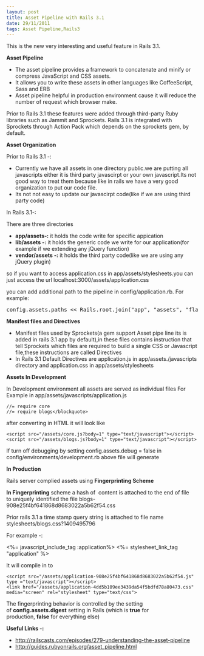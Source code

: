 ```yaml
---
layout: post
title: Asset Pipeline with Rails 3.1
date: 29/11/2011
tags: Asset Pipeline,Rails3
---
```


<p>
This is the new very interesting and useful  feature in Rails 3.1.
</p>

<strong>Asset Pipeline</strong>
<ul>
    <li>The asset pipeline provides a framework to concatenate and minify or compress JavaScript and CSS assets.</li>
    <li>It allows you to write these assets in other languages like CoffeeScript, Sass and ERB</li>
    <li>Asset pipeline helpful in production environment cause it will reduce the number of request which browser make.</li>
</ul>
<p>Prior to Rails 3.1 these features were added through third-party Ruby libraries such as Jammit and Sprockets. Rails 3.1 is integrated with Sprockets through Action Pack which depends on the sprockets gem, by default.</p>

<strong>Asset Organization</strong>
<div>Prior to Rails 3.1 -:</div>
<ul>
	<li>Currently we have all assets in one directory public.we are putting all javascripts either it is third party javascirpt or your own javascript.Its not good way to treat them because like in rails we have a very good organization to put our code file.</li>
	<li>Its not not easy to update our javascirpt code(like if we are using third party code)</li>
</ul>
In Rails 3.1-:

There are three directories
<ul>
	<li><strong>app/assets-:</strong> it holds the code write for specific appication</li>
	<li><strong>lib/assets -:</strong> it holds the generic code we write for our application(for example if we extending any jQuery function)</li>
	<li><strong>vendor/assets -:</strong> it holds the third party code(like we are using any jQuery plugin)</li>
</ul>
<p>so if you want to access application.css in app/assets/stylesheets.you can just access the url localhost:3000/assets/application.css</p>
<p>
you can add additional path to the pipeline in config/application.rb. For example:
<pre class="brush:ruby">config.assets.paths &lt;&lt; Rails.root.join("app", "assets", "flash")</pre>
</p>
<strong>Manifest files and Directives</strong>
<ul>
	<li>Manifest files used by Sprockets(a gem support Asset pipe line its is added in rails 3.1 app by default),in these files contains instruction that tell Sprockets which files are required to build a single CSS or Javascript file,these instructions are called Directives</li>
	<li>In Rails 3.1 Default Directives are application.js in app/assets./javascripts directory and application.css in app/assets/stylesheets</li>
</ul>
<strong>Assets In Development </strong>
<p>
In Development environment all assets are served as individual files
For Example in app/assets/javascripts/application.js
</p>

    //= require core
    //= require blogs</blockquote>


after converting in HTML it will look like

    <script src="/assets/core.js?body=1" type="text/javascript"></script>
    <script src="/assets/blogs.js?body=1" type="text/javascript"></script>


<p>If turn off debugging by setting config.assets.debug = false in config/environments/development.rb
above file will generate</p>
    <script src="/assets/application.js?body=1" type="text/javascript"></script>

<strong>In Production</strong>
<p>
Rails server complied assets using <strong>Fingerprinting Scheme</strong>
</p>
<p>
<strong>In Fingerprinting</strong> scheme a hash of  content is attached to the end of file to uniquely identified the file
blogs-908e25f4bf641868d8683022a5b62f54.css
</p>
<p>
Prior rails 3.1 a time stamp query string is attached to file name
<span>stylesheets/blogs.css?1409495796</span>
</p>

<p>For example -:</p>
    <%= javascript_include_tag :application%>
    <%= stylesheet_link_tag "application" %>

It will compile in to

    <script src="/assets/application-908e25f4bf641868d8683022a5b62f54.js" type ="text/javascript"></script>
    <link href="/assets/application-4dd5b109ee3439da54f5bdfd78a80473.css" media="screen" rel="stylesheet" type="text/css">

<p>
The fingerprinting behavior is controlled by the setting of <b>config.assets.digest</b> setting in Rails (which is <b>true</b> for production, <b>false</b> for everything else)
</p>
<strong>Useful Links -:</strong>

<ul>
<li>
  <a href="http://railscasts.com/episodes/279-understanding-the-asset-pipeline" target="_blank">http://railscasts.com/episodes/279-understanding-the-asset-pipeline</a>
</li>
<li><a href="http://guides.rubyonrails.org/asset_pipeline.html" target="_blank">http://guides.rubyonrails.org/asset_pipeline.html</a></li>
</ul>
